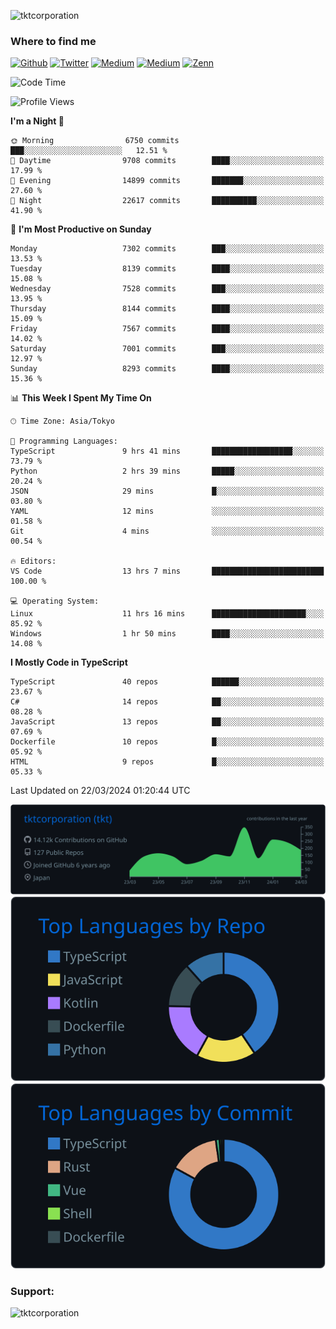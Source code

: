 <p align="left"> <img src="https://komarev.com/ghpvc/?username=tktcorporation&label=Profile%20views&color=0e75b6&style=flat" alt="tktcorporation" /> </p>

<h3>Where to find me</h3>
<p>
<a href="https://github.com/tktcorporation" target="_blank"><img alt="Github" src="https://img.shields.io/badge/GitHub-%2312100E.svg?&style=for-the-badge&logo=Github&logoColor=white" /></a>
<a href="https://twitter.com/tktcorporation" target="_blank"><img alt="Twitter" src="https://img.shields.io/badge/twitter-%231DA1F2.svg?&style=for-the-badge&logo=twitter&logoColor=white" /></a>
<a href="https://www.linkedin.com/in/tktcorporation" target="_blank"><img alt="Medium" src="https://img.shields.io/badge/linkdin-0a66c2.svg?&style=for-the-badge&logo=linkedin&logoColor=white" /></a>
<a href="https://qiita.com/tktcorporation" target="_blank"><img alt="Medium" src="https://img.shields.io/badge/qiita-55C500.svg?&style=for-the-badge&logo=qiita&logoColor=white" /></a>
<a href="https://zenn.dev/tktcorporation" target="_blank"><img alt="Zenn" src="https://img.shields.io/badge/Zenn-3EA8FF.svg?&style=for-the-badge&logo=Zenn&logoColor=white" /></a>
</p>
  
<!--START_SECTION:waka-->
![Code Time](http://img.shields.io/badge/Code%20Time-1%2C450%20hrs%202%20mins-blue)

![Profile Views](http://img.shields.io/badge/Profile%20Views-6-blue)

**I'm a Night 🦉** 

```text
🌞 Morning                6750 commits        ███░░░░░░░░░░░░░░░░░░░░░░   12.51 % 
🌆 Daytime                9708 commits        ████░░░░░░░░░░░░░░░░░░░░░   17.99 % 
🌃 Evening                14899 commits       ███████░░░░░░░░░░░░░░░░░░   27.60 % 
🌙 Night                  22617 commits       ██████████░░░░░░░░░░░░░░░   41.90 % 
```
📅 **I'm Most Productive on Sunday** 

```text
Monday                   7302 commits        ███░░░░░░░░░░░░░░░░░░░░░░   13.53 % 
Tuesday                  8139 commits        ████░░░░░░░░░░░░░░░░░░░░░   15.08 % 
Wednesday                7528 commits        ███░░░░░░░░░░░░░░░░░░░░░░   13.95 % 
Thursday                 8144 commits        ████░░░░░░░░░░░░░░░░░░░░░   15.09 % 
Friday                   7567 commits        ████░░░░░░░░░░░░░░░░░░░░░   14.02 % 
Saturday                 7001 commits        ███░░░░░░░░░░░░░░░░░░░░░░   12.97 % 
Sunday                   8293 commits        ████░░░░░░░░░░░░░░░░░░░░░   15.36 % 
```


📊 **This Week I Spent My Time On** 

```text
🕑︎ Time Zone: Asia/Tokyo

💬 Programming Languages: 
TypeScript               9 hrs 41 mins       ██████████████████░░░░░░░   73.79 % 
Python                   2 hrs 39 mins       █████░░░░░░░░░░░░░░░░░░░░   20.24 % 
JSON                     29 mins             █░░░░░░░░░░░░░░░░░░░░░░░░   03.80 % 
YAML                     12 mins             ░░░░░░░░░░░░░░░░░░░░░░░░░   01.58 % 
Git                      4 mins              ░░░░░░░░░░░░░░░░░░░░░░░░░   00.54 % 

🔥 Editors: 
VS Code                  13 hrs 7 mins       █████████████████████████   100.00 % 

💻 Operating System: 
Linux                    11 hrs 16 mins      █████████████████████░░░░   85.92 % 
Windows                  1 hr 50 mins        ████░░░░░░░░░░░░░░░░░░░░░   14.08 % 
```

**I Mostly Code in TypeScript** 

```text
TypeScript               40 repos            ██████░░░░░░░░░░░░░░░░░░░   23.67 % 
C#                       14 repos            ██░░░░░░░░░░░░░░░░░░░░░░░   08.28 % 
JavaScript               13 repos            ██░░░░░░░░░░░░░░░░░░░░░░░   07.69 % 
Dockerfile               10 repos            █░░░░░░░░░░░░░░░░░░░░░░░░   05.92 % 
HTML                     9 repos             █░░░░░░░░░░░░░░░░░░░░░░░░   05.33 % 
```




 Last Updated on 22/03/2024 01:20:44 UTC
<!--END_SECTION:waka-->

[![](https://raw.githubusercontent.com/tktcorporation/tktcorporation/master/profile-summary-card-output/github_dark/0-profile-details.svg)](https://github.com/vn7n24fzkq/github-profile-summary-cards)
[![](https://raw.githubusercontent.com/tktcorporation/tktcorporation/master/profile-summary-card-output/github_dark/1-repos-per-language.svg)](https://github.com/vn7n24fzkq/github-profile-summary-cards) [![](https://raw.githubusercontent.com/tktcorporation/tktcorporation/master/profile-summary-card-output/github_dark/2-most-commit-language.svg)](https://github.com/vn7n24fzkq/github-profile-summary-cards)

<h3 align="left">Support:</h3>
<p><a href="https://www.buymeacoffee.com/tktcorporation"> <img align="left" src="https://cdn.buymeacoffee.com/buttons/v2/default-yellow.png" height="50" width="210" alt="tktcorporation" /></a></p><br><br>
